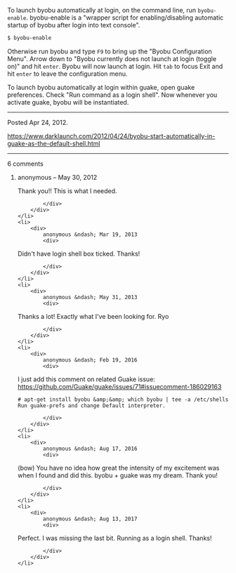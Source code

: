 To launch byobu automatically at login, on the command line, run `byobu-enable`. byobu-enable is a "wrapper script for enabling/disabling automatic startup of byobu after login into text console".

```bash
$ byobu-enable
```

Otherwise run byobu and type `F9` to bring up the "Byobu Configuration Menu". Arrow down to "Byobu currently does not launch at login (toggle on)" and hit `enter`. Byobu will now launch at login. Hit `tab` to focus Exit and hit `enter` to leave the configuration menu.

To launch byobu automatically at login within guake, open guake preferences. Check "Run command as a login shell". Now whenever you activate guake, byobu will be instantiated.

---

Posted Apr 24, 2012.

https://www.darklaunch.com/2012/04/24/byobu-start-automatically-in-guake-as-the-default-shell.html

---

6 comments

<ol>
    <li>
        <div>
            anonymous &ndash; May 30, 2012
            <div>

Thank you!! This is what I needed.

            </div>
        </div>
    </li>
    <li>
        <div>
            anonymous &ndash; Mar 19, 2013
            <div>

Didn't have login shell box ticked. Thanks!

            </div>
        </div>
    </li>
    <li>
        <div>
            anonymous &ndash; May 31, 2013
            <div>

Thanks a lot!
Exactly what I've been looking for.
Ryo

            </div>
        </div>
    </li>
    <li>
        <div>
            anonymous &ndash; Feb 19, 2016
            <div>

I just add this comment on related Guake issue: <a href="https://github.com/Guake/guake/issues/71#issuecomment-186029163">https://github.com/Guake/guake/issues/71#issuecomment-186029163</a>

    # apt-get install byobu &amp;&amp; which byobu | tee -a /etc/shells
    Run guake-prefs and change Default interpreter.

            </div>
        </div>
    </li>
    <li>
        <div>
            anonymous &ndash; Aug 17, 2016
            <div>

(bow) You have no idea how great the intensity of my excitement was when I found and did this. byobu + guake was my dream. Thank you!

            </div>
        </div>
    </li>
    <li>
        <div>
            anonymous &ndash; Aug 13, 2017
            <div>

Perfect. I was missing the last bit. Running as a login shell. Thanks!

            </div>
        </div>
    </li>
</ol>
